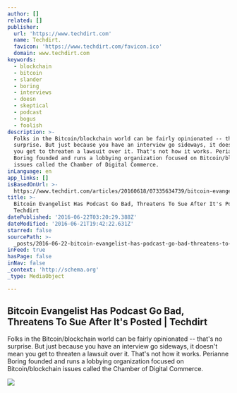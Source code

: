 ```yaml
---
author: []
related: []
publisher:
  url: 'https://www.techdirt.com'
  name: Techdirt.
  favicon: 'https://www.techdirt.com/favicon.ico'
  domain: www.techdirt.com
keywords:
  - blockchain
  - bitcoin
  - slander
  - boring
  - interviews
  - doesn
  - skeptical
  - podcast
  - bogus
  - foolish
description: >-
  Folks in the Bitcoin/blockchain world can be fairly opinionated -- that's no
  surprise. But just because you have an interview go sideways, it doesn't mean
  you get to threaten a lawsuit over it. That's not how it works. Perianne
  Boring founded and runs a lobbying organization focused on Bitcoin/blockchain
  issues called the Chamber of Digital Commerce.
inLanguage: en
app_links: []
isBasedOnUrl: >-
  https://www.techdirt.com/articles/20160618/07335634739/bitcoin-evangelist-has-podcast-go-bad-threatens-to-sue-after-posted.shtml
title: >-
  Bitcoin Evangelist Has Podcast Go Bad, Threatens To Sue After It's Posted |
  Techdirt
datePublished: '2016-06-22T03:20:29.388Z'
dateModified: '2016-06-21T19:42:22.631Z'
starred: false
sourcePath: >-
  _posts/2016-06-22-bitcoin-evangelist-has-podcast-go-bad-threatens-to-sue-afte.md
inFeed: true
hasPage: false
inNav: false
_context: 'http://schema.org'
_type: MediaObject

---
```

<article style=""><h1>Bitcoin Evangelist Has Podcast Go Bad, Threatens To Sue After It's Posted | Techdirt</h1><p>Folks in the Bitcoin/blockchain world can be fairly opinionated -- that's no surprise. But just because you have an interview go sideways, it doesn't mean you get to threaten a lawsuit over it. That's not how it works. Perianne Boring founded and runs a lobbying organization focused on Bitcoin/blockchain issues called the Chamber of Digital Commerce.</p><img src="https://ii.techdirt.com/s/t/i/td_icon_300.png" /></article>